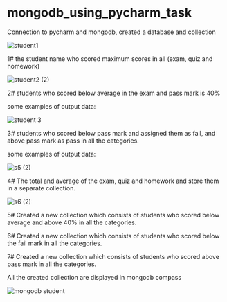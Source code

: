 # mongodb_using_pycharm_task

Connection to pycharm and mongodb, created a database and collection

![student1](https://user-images.githubusercontent.com/114047025/204804143-943a416e-9848-41ff-a4f4-2b25602b3b49.PNG)


1# the student name who scored maximum scores in all (exam, quiz and homework)


![student2 (2)](https://user-images.githubusercontent.com/114047025/204804635-03130aa1-0db2-4e9f-837c-ef727dbf2bb7.PNG)


2# students who scored below average in the exam and pass mark is 40%

some examples of output data:

![student 3](https://user-images.githubusercontent.com/114047025/204805508-93fc33c1-796b-4e59-835d-2d85d9ae22ce.PNG)


3# students who scored below pass mark and assigned them as fail, and above pass mark as pass in all the categories.

some examples of output data:

![s5 (2)](https://user-images.githubusercontent.com/114047025/204805274-b2c2af86-2857-452d-be7d-99bf73286e11.PNG)


4# The total and average of the exam, quiz and homework and store them in a separate collection.


![s6 (2)](https://user-images.githubusercontent.com/114047025/204804941-2d7dfd4a-c0ab-4e6d-8874-fcdbdefbd926.PNG)


5# Created a new collection which consists of students who scored below average and above 40% in all the categories.

6# Created a new collection which consists of students who scored below the fail mark in all the categories.

7# Created a new collection which consists of students who scored above pass mark in all the categories.


All the created collection are displayed in mongodb compass

![mongodb student](https://user-images.githubusercontent.com/114047025/204804009-1571c94e-7705-4213-a696-88182c3c29a2.PNG)

